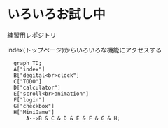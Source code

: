 # いろいろお試し中
練習用レポジトリ

index(トップページ)からいろいろな機能にアクセスする
```mermaid
  graph TD;
  A["index"]
  B["degital<br>clock"]
  C["TODO"]
  D["calculator"]
  E["scroll<br>animation"]
  F["login"]
  G["checkbox"]
  H["MiniGame"]
      A-->B & C & D & E & F & G & H;
```
